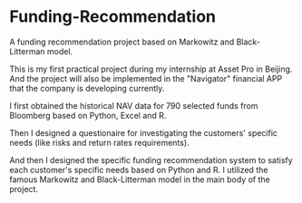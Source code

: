 # Funding-Recommendation
A funding recommendation project based on Markowitz and Black-Litterman model.

This is my first practical project during my internship at Asset Pro in Beijing. And the project will also be implemented in the "Navigator" financial APP that the company is developing currently.

I first obtained the historical NAV data for 790 selected funds from Bloomberg based on Python, Excel and R.

Then I designed a questionaire for investigating the customers' specific needs (like risks and return rates requirements).

And then I designed the specific funding recommendation system to satisfy each customer's specific needs based on Python and R. I utilized the famous Markowitz and Black-Litterman model in the main body of the project.
